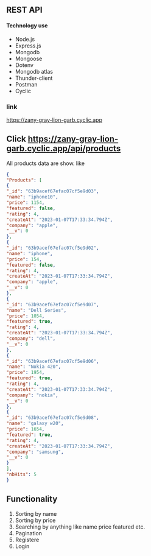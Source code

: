 ## REST API 

#### Technology use
- Node.js
- Express.js
- Mongodb
- Mongoose
- Dotenv
- Mongodb atlas
- Thunder-client
- Postman
- Cyclic

### link
https://zany-gray-lion-garb.cyclic.app

## Click https://zany-gray-lion-garb.cyclic.app/api/products
All products data are show.
like
```JSON
{
"Products": [
{
"_id": "63b9acef67efac07cf5e9d03",
"name": "iphone10",
"price": 1154,
"featured": false,
"rating": 4,
"createAt": "2023-01-07T17:33:34.794Z",
"company": "apple",
"__v": 0
},
{
"_id": "63b9acef67efac07cf5e9d02",
"name": "iphone",
"price": 154,
"featured": false,
"rating": 4,
"createAt": "2023-01-07T17:33:34.794Z",
"company": "apple",
"__v": 0
},
{
"_id": "63b9acef67efac07cf5e9d07",
"name": "Dell Series",
"price": 1054,
"featured": true,
"rating": 4,
"createAt": "2023-01-07T17:33:34.794Z",
"company": "dell",
"__v": 0
},
{
"_id": "63b9acef67efac07cf5e9d06",
"name": "Nokia 420",
"price": 1954,
"featured": true,
"rating": 4,
"createAt": "2023-01-07T17:33:34.794Z",
"company": "nokia",
"__v": 0
},
{
"_id": "63b9acef67efac07cf5e9d08",
"name": "galaxy w20",
"price": 1654,
"featured": true,
"rating": 4,
"createAt": "2023-01-07T17:33:34.794Z",
"company": "samsung",
"__v": 0
}
],
"nbHits": 5
}
```

## Functionality 
1. Sorting by name
2. Sorting by price
3. Searching by anything like name price featured etc.
4. Pagination 
5. Registere
6. Login
